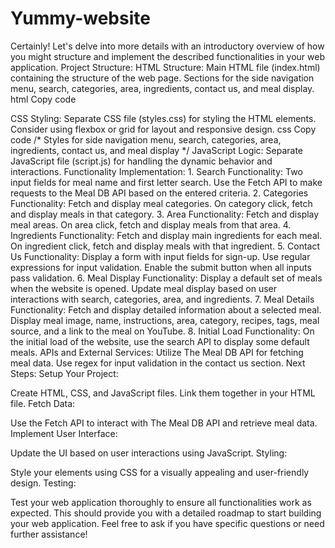 # Yummy-website

Certainly! Let's delve into more details with an introductory overview of how you might structure and implement the described functionalities in your web application.
Project Structure:
HTML Structure:
Main HTML file (index.html) containing the structure of the web page.
Sections for the side navigation menu, search, categories, area, ingredients, contact us, and meal display.
html
Copy code
<!DOCTYPE html>
<html lang="en">
<head>
  <!-- Meta tags, title, and CSS links -->
</head>
<body>
  <div id="sideNav">
    <!-- Side navigation menu items -->
  </div>
  <div id="mainContent">
    <!-- Content for search, categories, area, ingredients, contact us, and meal display -->
  </div>
  <script src="script.js"></script>
</body>
</html>
CSS Styling:
Separate CSS file (styles.css) for styling the HTML elements.
Consider using flexbox or grid for layout and responsive design.
css
Copy code
/* Styles for side navigation menu, search, categories, area, ingredients, contact us, and meal display */
JavaScript Logic:
Separate JavaScript file (script.js) for handling the dynamic behavior and interactions.
Functionality Implementation:
1. Search Functionality:
Two input fields for meal name and first letter search.
Use the Fetch API to make requests to the Meal DB API based on the entered criteria.
2. Categories Functionality:
Fetch and display meal categories.
On category click, fetch and display meals in that category.
3. Area Functionality:
Fetch and display meal areas.
On area click, fetch and display meals from that area.
4. Ingredients Functionality:
Fetch and display main ingredients for each meal.
On ingredient click, fetch and display meals with that ingredient.
5. Contact Us Functionality:
Display a form with input fields for sign-up.
Use regular expressions for input validation.
Enable the submit button when all inputs pass validation.
6. Meal Display Functionality:
Display a default set of meals when the website is opened.
Update meal display based on user interactions with search, categories, area, and ingredients.
7. Meal Details Functionality:
Fetch and display detailed information about a selected meal.
Display meal image, name, instructions, area, category, recipes, tags, meal source, and a link to the meal on YouTube.
8. Initial Load Functionality:
On the initial load of the website, use the search API to display some default meals.
APIs and External Services:
Utilize The Meal DB API for fetching meal data.
Use regex for input validation in the contact us section.
Next Steps:
Setup Your Project:

Create HTML, CSS, and JavaScript files.
Link them together in your HTML file.
Fetch Data:

Use the Fetch API to interact with The Meal DB API and retrieve meal data.
Implement User Interface:

Update the UI based on user interactions using JavaScript.
Styling:

Style your elements using CSS for a visually appealing and user-friendly design.
Testing:

Test your web application thoroughly to ensure all functionalities work as expected.
This should provide you with a detailed roadmap to start building your web application. Feel free to ask if you have specific questions or need further assistance!

